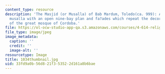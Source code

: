 ```yaml
---
content_type: resource
description: 'The Masjid (or Musalla) of Bab Mardum, Toledo(ca. 999): A neighborhood
  musalla with an open nine-bay plan and fa?ades which repeat the decorative program
  of the great mosque of Cordoba.'
file: https://ol-ocw-studio-app-qa.s3.amazonaws.com/courses/4-614-religious-architecture-and-islamic-cultures-fall-2002/33fd9a0b56d821f353522d161a8b6bae_1034thumbnail.jpg
file_type: image/jpeg
image_metadata:
  caption: ''
  credit: ''
  image-alt: ''
resourcetype: Image
title: 1034thumbnail.jpg
uid: 33fd9a0b-56d8-21f3-5352-2d161a8b6bae
---
```

